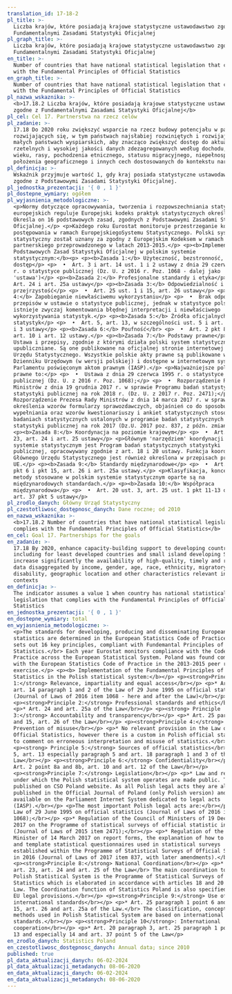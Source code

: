 ```yaml
---
translation_id: 17-18-2
pl_title: >-
  Liczba krajów, które posiadają krajowe statystyczne ustawodawstwo zgodne z
  Fundamentalnymi Zasadami Statystyki Oficjalnej
pl_graph_title: >-
  Liczba krajów, które posiadają krajowe statystyczne ustawodawstwo zgodne z
  Fundamentalnymi Zasadami Statystyki Oficjalnej
en_title: >-
  Number of countries that have national statistical legislation that complies
  with the Fundamental Principles of Official Statistics
en_graph_title: >-
  Number of countries that have national statistical legislation that complies
  with the Fundamental Principles of Official Statistics
pl_nazwa_wskaznika: >-
  <b>17.18.2 Liczba krajów, które posiadają krajowe statystyczne ustawodawstwo
  zgodne z Fundamentalnymi Zasadami Statystyki Oficjalnej</b>
pl_cel: Cel 17. Partnerstwa na rzecz celów
pl_zadanie: >-
  17.18 Do 2020 roku zwiększyć wsparcie na rzecz budowy potencjału w państwach
  rozwijających się, w tym państwach najsłabiej rozwiniętych i rozwijających się
  małych państwach wyspiarskich, aby znacząco zwiększyć dostęp do aktualnych,
  rzetelnych i wysokiej jakości danych zdezagregowanych według dochodu, płci,
  wieku, rasy, pochodzenia etnicznego, statusu migracyjnego, niepełnosprawności,
  położenia geograficznego i innych cech dostosowanych do kontekstu narodowego
pl_definicja: >-
  Wskaźnik przyjmuje wartość 1, gdy kraj posiada statystyczne ustawodawstwo
  zgodne z Podstawowymi Zasadami Statystyki Oficjalnej.
pl_jednostka_prezentacji: '{ 0 , 1 }'
pl_dostepne_wymiary: ogółem
pl_wyjasnienia_metodologiczne: >-
  <p>Normy dotyczące opracowywania, tworzenia i rozpowszechniania statystyk
  europejskich reguluje Europejski kodeks praktyk statystycznych określa.
  Określa on 16 podstawowych zasad, zgodnych z Podstawowymi Zasadami Statystyki
  Oficjalnej.</p> <p>Każdego roku Eurostat monitoruje przestrzeganie kodeksu
  postępowania w ramach EuropejskiegoSystemu Statystycznego. Polski system
  statystyczny został uznany za zgodny z Europejskim Kodeksem w ramach przeglądu
  partnerskiego przeprowadzonego w latach 2013-2015.</p> <p><b>Implementacja
  Podstawowych Zasad Statystyki Oficjalnej w polskim systemie
  statystycznym:</b><p> <p><b>Zasada 1:</b> Użyteczność, bezstronność, równy
  dostęp</p> <p>  •  Art. 3 i art. 14 ust. 1 i 2 ustawy z dnia 29 czerwca 1995
  r. o statystyce publicznej (Dz. U. z 2016 r. Poz. 1068 - dalej jako
  'ustawa')</p> <p><b>Zasada 2:</b> Profesjonalne standardy i etyka</p> <p>  •
  Art. 24 i art. 25a ustawy</p> <p><b>Zasada 3:</b> Odpowiedzialność i
  przejrzystość</p> <p>  •  Art. 25 ust. 1 i 15, art. 26 ustawy</p> <p><b>Zasada
  4:</b> Zapobieganie niewłaściwemu wykorzystaniu</p> <p>  •  Brak odpowiednich
  przepisów w ustawie o statystyce publicznej, jednak w statystyce polskiej
  istnieje zwyczaj komentowania błędnej interpretacji i niewłaściwego
  wykorzystywania statystyk.</p> <p><b>Zasada 5:</b> Źródła oficjalnych
  statystyk</p> <p>  •  Art. 5, art. 13, w szczególności ust. 5 i art. 18 ust. 1
  i 3 ustawy</p> <p><b>Zasada 6:</b> Poufność</br> <p>  •  Art. 2 pkt 8a i 8b,
  art. 10 i art. 12 ustawy.</p> <p><b>Zasada 7:</b> Podstawy prawne</p> <p>  •
  Ustawa i przepisy, zgodnie z którymi działa polski system statystyczny, są
  upubliczniane. Są one publikowane na oficjalnej stronie internetowej Głównego
  Urzędu Statystycznego. Wszystkie polskie akty prawne są publikowane w
  Dzienniku Urzędowym (w wersji polskiej) i dostępne w internetowym systemie
  Parlamentu poświęconym aktom prawnym (IASP).</p> <p>Najważniejsze polskie akty
  prawne to:</p> <p>  •  Ustawa z dnia 29 czerwca 1995 r. o statystyce
  publicznej (Dz. U. z 2016 r. Poz. 1068);</p> <p>  •  Rozporządzenie Rady
  Ministrów z dnia 19 grudnia 2017 r. w sprawie Programu badań statystycznych
  statystyki publicznej na rok 2018 r. (Dz. U. z 2017 r. Poz. 2471);</p> <p>  •
  Rozporządzenie Prezesa Rady Ministrów z dnia 14 marca 2017 r. w sprawie
  określenia wzorów formularzy sprawozdawczych, objaśnień co do sposobu ich
  wypełniania oraz wzorów kwestionariuszy i ankiet statystycznych stosowanych w
  badaniach statystycznych ustalonych w programie badań statystycznych
  statystyki publicznej na rok 2017 (Dz.U. 2017 poz. 837, z późn. zmianami).</p>
  <p><b>Zasada 8:</b> Koordynacja na poziomie krajowym</p> <p>  •  Art. 22, art.
  23, art. 24 i art. 25 ustawy</p> <p>Głównym 'narzędziem' koordynacji w polskim
  systemie statystycznym jest Program badań statystycznych statystyki
  publicznej, opracowywany zgodnie z art. 18 i 20 ustawy. Funkcja koordynacjna
  Głównego Urzędu Statystycznego jest również określona w przepisach prawnych
  UE.</p> <p><b>Zasada 9:</b> Standardy międzynarodowe</p> <p>  •  Art. 25 ust.1
  pkt 6 i pkt 15, art. 26 i art. 25a ustawy.</p> <p>Klasyfikacja, koncepcje i
  metody stosowane w polskim systemie statystycznym oparte są na
  międzynarodowych standardach.</p> <p><b>Zasada 10:</b> Współpraca
  międzynarodowa</p> <p>  •  Art. 20 ust. 3, art. 25 ust. 1 pkt 11-13 oraz 14 i
  art. 37 pkt 5 ustawy</p>
pl_zrodlo_danych: Główny Urząd Statystyczny
pl_czestotliwosc_dostępnosc_danych: Dane roczne; od 2010
en_nazwa_wskaznika: >-
  <b>17.18.2 Number of countries that have national statistical legislation that
  complies with the Fundamental Principles of Official Statistics</b>
en_cel: Goal 17. Partnerships for the goals
en_zadanie: >-
  17.18 By 2020, enhance capacity-building support to developing countries,
  including for least developed countries and small island developing States, to
  increase significantly the availability of high-quality, timely and reliable
  data disaggregated by income, gender, age, race, ethnicity, migratory status,
  disability, geographic location and other characteristics relevant in national
  contexts
en_definicja: >-
  The indicator assumes a value 1 when country has national statistical
  legislation that complies with the Fundamental Principles of Official
  Statistics
en_jednostka_prezentacji: '{ 0 , 1 }'
en_dostepne_wymiary: total
en_wyjasnienia_metodologiczne: >-
  <p>The standards for developing, producing and disseminating European
  statistics are determined in the European Statistics Code of Practice sets. It
  sets out 16 key principles, compliant with Fundemantal Principles of Official
  Statistics.</br> Each year Eurostat monitors compliance with the Code of
  Practice across the European Statistical System. Poland was found compliant
  with the European Statistics Code of Practice in the 2013-2015 peer review
  exercise.</p> <p><b> Implementation of the Fundamental Principles of Official
  Statistics in the Polish statistical system:</b></p> <p><strong>Principle
  1:</strong> Relevance, impartiality and equal access</br></p> <p>* Art. 3 and
  art. 14 paragraph 1 and 2 of the Law of 29 June 1995 on official statistics
  (Journal of Laws of 2016 item 1068 - here and after the Law)</br></p>
  <p><strong>Principle 2:</strong> Professional standards and ethics</br></p>
  <p>* Art. 24 and art. 25a of the Law</br></p> <p><strong> Principle
  3:</strong> Accountability and transparency</br></p> <p>* Art. 25 paragraph 1
  and 15, art. 26 of the Law</br></p> <p><strong>Principle 4:</strong>
  Prevention of misuse</br></p> <p>* No relevant provision in the Law on
  Official Statistics, however there is a custom in Polish official statistics
  to comment on erroneous interpretation and misuse of statistics.</br></p>
  <p><strong> Principle 5:</strong> Sources of official statistics</br> * Art.
  5, art. 13 especially paragraph 5 and art. 18 paragraph 1 and 3 of the
  Law</br></p> <p><strong>Principle 6:</strong> Confidentiality</br></p> <p>*
  Art. 2 point 8a and 8b, art. 10 and art. 12 of the Law</br></p>
  <p><strong>Principle 7:</strong> Legislation</br></p> <p>* Law and regulations
  under which the Polish statistical system operates are made public. They are
  published on CSO Poland website. As all Polish legal acts they are also
  published in the Official Journal of Poland (only Polish version) and
  available on the Parliament Internet System dedicated to legal acts
  (IASP).</br></p> <p>The most important Polish legal acts are:</br></p> <p>*
  Law of 29 June 1995 on official statistics (Journal of Laws of 2016 item
  1068);</br></p> <p>* Regulation of the Council of Ministers of 19 December
  2017 on the Programme of statistical surveys of official statistic in 2018
  (Journal of Laws of 2015 item 2471);</br></p> <p>* Regulation of the Prime
  Minister of 14 March 2017 on report forms, the explanation of how to file them
  and template statistical questionnaires used in statistical surveys
  established within the Programme of Statistical Surveys of Official Statistics
  in 2016 (Journal of Laws of 2017 item 837, with later amendments).</br></p>
  <p><strong>Principle 8:</strong> National Coordination</br></p> <p>* Art. 22,
  art. 23, art. 24 and art. 25 of the Law</br> The main coordination tool in
  Polish Statistical System is the Programme of Statistical Surveys of Official
  Statistics which is elaborated in accordance with articles 18 and 20 of the
  Law. The Coordination function of Statistics Poland is also specified in the
  EU legal provisions.</br></p> <p><strong>Principle 9:</strong> Use of
  international standards</br></p> <p>* Art. 25 paragraph 1 point 6 and point
  15, art. 26 and art. 25a of the Law.</br> The classification, concepts and
  methods used in Polish Statistical System are based on international
  standards.</br></p> <p><strong>Principle 10</strong>: International
  cooperation</br></p> <p>* Art. 20 paragraph 3, art. 25 paragraph 1 point 11 -
  13 and especially 14 and art. 37 point 5 of the Law</p>
en_zrodlo_danych: Statistics Poland
en_czestotliwosc_dostępnosc_danych: Annual data; since 2010
published: true
pl_data_aktualizacji_danych: 06-02-2024
pl_data_aktualizacji_metadanych: 08-06-2020
en_data_aktualizacji_danych: 06-02-2024
en_data_aktualizacji_metadanych: 08-06-2020
---
```

